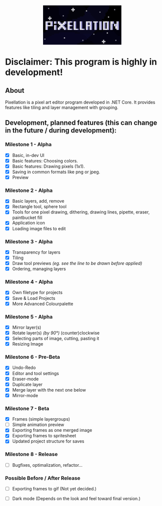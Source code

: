 <p align="center"><img align="center" src="logo-big.png" alt="pixellation logo"></p>

# Disclaimer: This program is highly in development!

## About

Pixellation is a pixel art editor program developed in .NET Core. It provides features like tiling and layer management with grouping.

## Development, planned features (this can change in the future / during development):

### Milestone 1 - Alpha
- [x] Basic, in-dev UI
- [x] Basic features: Choosing colors.
- [x] Basic features: Drawing pixels (1x1).
- [x] Saving in common formats like png or jpeg.
- [x] Preview

### Milestone 2 - Alpha
- [x] Basic layers, add, remove
- [x] Rectangle tool, sphere tool
- [x] Tools for one pixel drawing, dithering, drawing lines, pipette, eraser, paintbucket fill
- [x] Application icon
- [x] Loading image files to edit

### Milestone 3 - Alpha
- [x] Transparency for layers
- [x] Tiling
- [x] Draw tool previews *(eg. see the line to be drawn before applied)*
- [x] Ordering, managing layers

### Milestone 4 - Alpha
- [x] Own filetype for projects
- [x] Save & Load Projects
- [x] More Advanced Colourpalette

### Milestone 5 - Alpha
- [x] Mirror layer(s)
- [x] Rotate layer(s) *(by 90°)* (counter)clockwise
- [x] Selecting parts of image, cutting, pasting it
- [x] Resizing Image

### Milestone 6 - Pre-Beta

- [x] Undo-Redo
- [x] Editor and tool settings
- [x] Eraser-mode
- [x] Duplicate layer
- [x] Merge layer with the next one below
- [x] Mirror-mode

### Milestone 7 - Beta

- [x] Frames (simple layergroups)
- [ ] Simple animation preview
- [x] Exporting frames as one merged image
- [x] Exporting frames to spritesheet
- [x] Updated project structure for saves

### Milestone 8 - Release

- [ ] Bugfixes, optimalization, refactor...

### Possible Before / After Release
- [ ] Exporting frames to gif (Not yet decided.)
- [ ] Dark mode (Depends on the look and feel toward final version.)

